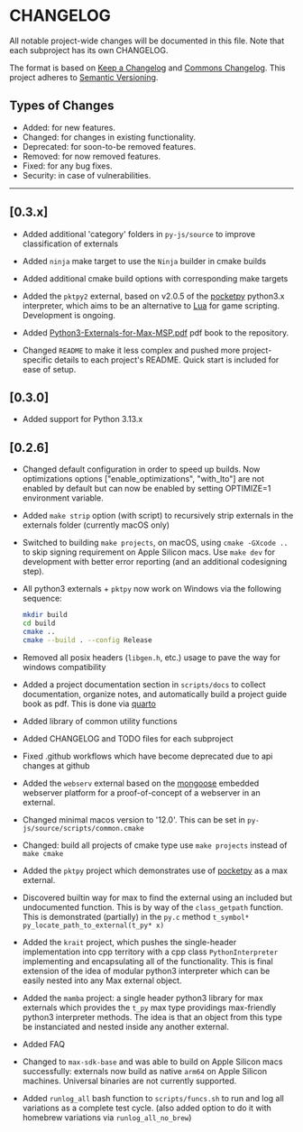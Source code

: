 # CHANGELOG

All notable project-wide changes will be documented in this file. Note that each subproject has its own CHANGELOG.

The format is based on [Keep a Changelog](https://keepachangelog.com/en/1.0.0/) and [Commons Changelog](https://common-changelog.org). This project adheres to [Semantic Versioning](https://semver.org/spec/v2.0.0.html).

## Types of Changes

- Added: for new features.
- Changed: for changes in existing functionality.
- Deprecated: for soon-to-be removed features.
- Removed: for now removed features.
- Fixed: for any bug fixes.
- Security: in case of vulnerabilities.

---

## [0.3.x]

- Added additional 'category' folders in `py-js/source` to improve classification of externals

- Added `ninja` make target to use the `Ninja` builder in cmake builds

- Added additional cmake build options with corresponding make targets

- Added the `pktpy2` external, based on v2.0.5 of the [pocketpy](https://pocketpy.dev) python3.x interpreter, which aims to be an alternative to [Lua](https://lua.org) for game scripting. Development is ongoing.

- Added [Python3-Externals-for-Max-MSP.pdf](https://github.com/shakfu/py-js/tree/main/source/docs/_book/Python3-Externals-for-Max-MSP.pdf) pdf book to the repository.

- Changed `README` to make it less complex and pushed more project-specific details to each project's README. Quick start is included for ease of setup.

## [0.3.0]

- Added support for Python 3.13.x

## [0.2.6]

- Changed default configuration in order to speed up builds. Now optimizations options ["enable_optimizations", "with_lto"] are not enabled by default but can now be enabled by setting OPTIMIZE=1 environment variable.

- Added `make strip` option (with script) to recursively strip externals in the externals folder (currently macOS only)

- Switched to building `make projects`, on macOS, using `cmake -GXcode ..` to skip signing requirement on Apple Silicon macs. Use `make dev` for development with better error reporting (and an additional codesigning step).

- All python3 externals + `pktpy` now work on Windows via the following sequence:

    ```bash
    mkdir build
    cd build
    cmake ..
    cmake --build . --config Release
    ```

- Removed all posix headers (`libgen.h`, etc.) usage to pave the way for windows compatibility

- Added a project documentation section in `scripts/docs` to collect documentation, organize notes, and automatically build a project guide book as pdf. This is done via [quarto](https://quarto.org)

- Added library of common utility functions

- Added CHANGELOG and TODO files for each subproject

- Fixed .github workflows which have become deprecated due to api changes at github

- Added the `webserv` external based on the [mongoose](https://github.com/cesanta/mongoose) embedded webserver platform for a proof-of-concept of a webserver in an external.

- Changed minimal macos version to '12.0'. This can be set in `py-js/source/scripts/common.cmake`

- Changed: build all projects of cmake type use `make projects` instead of `make cmake`

- Added the `pktpy` project which demonstrates use of [pocketpy](https://github.com/blueloveTH/pocketpy) as a max external.

- Discovered builtin way for max to find the external using an included but undocumented function. This is by way of the `class_getpath` function. This is demonstrated (partially) in the `py.c` method `t_symbol* py_locate_path_to_external(t_py* x)`

- Added the `krait` project, which pushes the single-header implementation into cpp territory with a cpp class `PythonInterpreter` implementing and encapsulating all of the functionality. This is final extension of the idea of modular python3 interpreter which can be easily nested into any Max external object.

- Added the `mamba` project: a single header python3 library for max externals which provides the `t_py` max type providings max-friendly python3 interpreter methods.  The idea is that an object from this type be instanciated and nested inside any another external.

- Added FAQ

- Changed to `max-sdk-base` and was able to build on Apple Silicon macs successfully: externals now build as native `arm64` on Apple Silicon machines. Universal binaries are not currently supported.

- Added `runlog_all` bash function to `scripts/funcs.sh` to run and log all variations as a complete test cycle. (also added option to do it with homebrew variations via `runlog_all_no_brew`)
